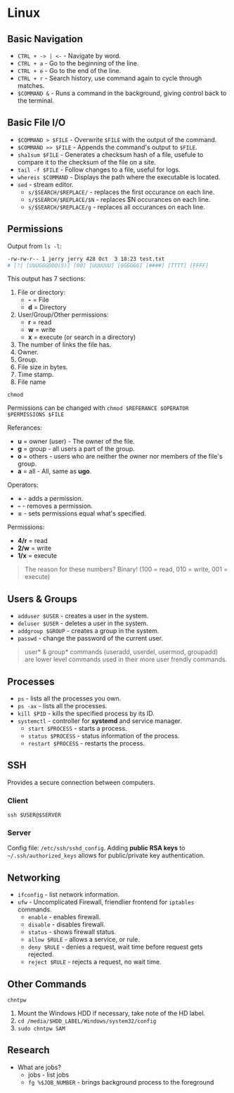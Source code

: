 # Linux

## Basic Navigation

* `CTRL + -> | <-` - Navigate by word.
* `CTRL + a` - Go to the beginning of the line.
* `CTRL + e` - Go to the end of the line.
* `CTRL + r` - Search history, use command again to cycle through matches.
* `$COMMAND &` - Runs a command in the background, giving control back to the terminal.

## Basic File I/O

* `$COMMAND > $FILE` - Overwrite `$FILE` with the output of the command.
* `$COMMAND >> $FILE` - Appends the command's output to `$FILE`.
* `sha1sum $FILE` - Generates a checksum hash of a file, usefule to compare it to the checksum of the file on a site.
* `tail -f $FILE` - Follow changes to a file, useful for logs.
* `whereis $COMMAND` - Displays the path where the executable is located.
* `sed` - stream editor.
  * `s/$SEARCH/$REPLACE/` - replaces the first occurance on each line.
  * `s/$SEARCH/$REPLACE/$N` - replaces $N occurances on each line.
  * `s/$SEARCH/$REPLACE/g` - replaces all occurances on each line.

## Permissions

Output from `ls -l`:

```bash
-rw-rw-r-- 1 jerry jerry 428 Oct  3 18:23 test.txt
# [?] [UUUGGGOOO(S)] [00] [UUUUUU] [GGGGGG] [####] [TTTT] [FFFF]
```

This output has 7 sections:

1. File or directory:
    * **-** = File
    * **d** = Directory
1. User/Group/Other permissions:
    * **r** = read
    * **w** = write
    * **x** = execute (or search in a directory)
1. The number of links the file has.
1. Owner.
1. Group.
1. File size in bytes.
1. Time stamp.
1. File name

`chmod`

Permissions can be changed with `chmod $REFERANCE $OPERATOR $PERMISSIONS $FILE`

Referances:

* **u** = owner (user) - The owner of the file.
* **g** = group - all users a part of the group.
* **o** = others - users who are neither the owner nor members of the file's group.
* **a** = all - All, same as **ugo**.

Operators:

* **+** - adds a permission.
* **-** - removes a permission.
* **=** - sets permissions equal what's specified.

Permissions:

* **4/r** = read
* **2/w** = write
* **1/x** = execute

> The reason for these numbers? Binary! (100 = read, 010 = write, 001 = execute)

## Users & Groups

* `adduser $USER` - creates a user in the system.
* `deluser $USER` - deletes a user in the system.
* `addgroup $GROUP` - creates a group in the system.
* `passwd` - change the password of the current user.

> user* & group* commands (useradd, userdel, usermod, groupadd) are lower level commands used in
their more user frendly commands.

## Processes

* `ps` - lists all the processes you own.
* `ps -ax` - lists all the processes.
* `kill $PID` - kills the specified process by its ID.
* `systemctl` - controller for **systemd** and service manager.
  * `start $PROCESS` - starts a process.
  * `status $PROCESS` - status information of the process.
  * `restart $PROCESS` - restarts the process.

## SSH

Provides a secure connection between computers.

### Client

`ssh $USER@$SERVER`

### Server

Config file: `/etc/ssh/sshd_config`.
Adding **public RSA keys** to `~/.ssh/authorized_keys` allows for public/private key authentication.

## Networking

* `ifconfig` - list network information.
* `ufw` - Uncomplicated Firewall, friendlier frontend for `iptables` commands.
  * `enable` - enables firewall.
  * `disable` - disables firewall.
  * `status` - shows firewall status.
  * `allow $RULE` - allows a service, or rule.
  * `deny $RULE` - denies a request, wait time before request gets rejected.
  * `reject $RULE` - rejects a request, no wait time.

## Other Commands

`chntpw`

1. Mount the Windows HDD if necessary, take note of the HD label.
1. `cd /media/$HDD_LABEL/Windows/system32/config`
1. `sudo chntpw SAM`

## Research

* What are jobs?
  * jobs - list jobs
  * `fg %$JOB_NUMBER` - brings background process to the foreground
